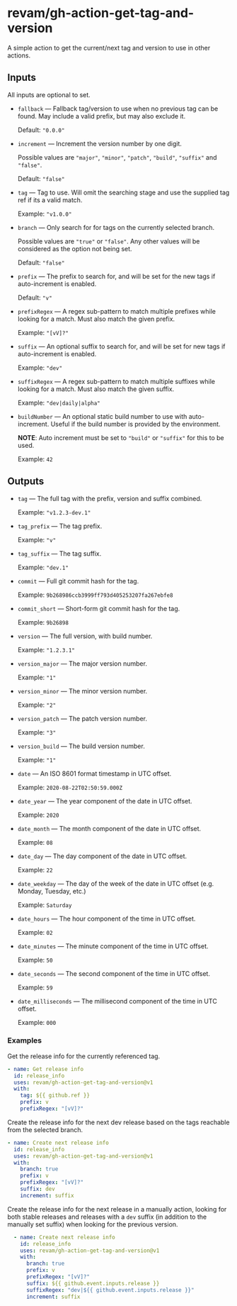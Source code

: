 
# revam/gh-action-get-tag-and-version

A simple action to get the current/next tag and version to use in other actions.

## Inputs

All inputs are optional to set.

- `fallback` — Fallback tag/version to use when no previous tag can be found.
  May include a valid prefix, but may also exclude it.

  Default: `"0.0.0"`

- `increment` — Increment the version number by one digit.

  Possible values are `"major"`, `"minor"`, `"patch"`, `"build"`, `"suffix"` and
  `"false"`.

  Default: `"false"`

- `tag` — Tag to use. Will omit the searching stage and use the supplied tag ref
  if its a valid match.

  Example: `"v1.0.0"`

- `branch` — Only search for for tags on the currently selected branch.

  Possible values are `"true"` or `"false"`. Any other values will be considered
  as the option not being set.

  Default: `"false"`

- `prefix` — The prefix to search for, and will be set for the new tags if
  auto-increment is enabled.

  Default: `"v"`

- `prefixRegex` — A regex sub-pattern to match multiple prefixes while looking
  for a match. Must also match the given prefix.

  Example: `"[vV]?"`

- `suffix` — An optional suffix to search for, and will be set for new tags if
  auto-increment is enabled.

  Example: `"dev"`

- `suffixRegex` — A regex sub-pattern to match multiple suffixes while looking
  for a match. Must also match the given suffix.

  Example: `"dev|daily|alpha"`

- `buildNumber` — An optional static build number to use with auto-increment.
  Useful if the build number is provided by the environment.

  **NOTE**: Auto increment must be set to `"build"` or `"suffix"` for this to be
  used.

  Example: `42`

## Outputs

- `tag` — The full tag with the prefix, version and suffix combined.

  Example: `"v1.2.3-dev.1"`

- `tag_prefix` — The tag prefix.

  Example: `"v"`

- `tag_suffix` — The tag suffix.

  Example: `"dev.1"`

- `commit` — Full git commit hash for the tag.

  Example: `9b268986ccb3999ff793d405253207fa267ebfe8`

- `commit_short` — Short-form git commit hash for the tag.

  Example: `9b26898`

- `version` — The full version, with build number.

  Example: `"1.2.3.1"`

- `version_major` — The major version number.

  Example: `"1"`

- `version_minor` — The minor version number.

  Example: `"2"`

- `version_patch` — The patch version number.

  Example: `"3"`

- `version_build` — The build version number.

  Example: `"1"`

- `date` — An ISO 8601 format timestamp in UTC offset.

  Example: `2020-08-22T02:50:59.000Z`

- `date_year` — The year component of the date in UTC offset.

  Example: `2020`

- `date_month` — The month component of the date in UTC offset.

  Example: `08`

- `date_day` — The day component of the date in UTC offset.

  Example: `22`

- `date_weekday` — The day of the week of the date in UTC offset (e.g. Monday, Tuesday, etc.)

  Example: `Saturday`

- `date_hours` — The hour component of the time in UTC offset.

  Example: `02`

- `date_minutes` — The minute component of the time in UTC offset.

  Example: `50`

- `date_seconds` — The second component of the time in UTC offset.

  Example: `59`

- `date_milliseconds` — The millisecond component of the time in UTC offset.

  Example: `000`

### Examples

Get the release info for the currently referenced tag.
```yml
- name: Get release info
  id: release_info
  uses: revam/gh-action-get-tag-and-version@v1
  with:
    tag: ${{ github.ref }}
    prefix: v
    prefixRegex: "[vV]?"
```

Create the release info for the next dev release based on the tags reachable
from the selected branch.
```yml
- name: Create next release info
  id: release_info
  uses: revam/gh-action-get-tag-and-version@v1
  with:
    branch: true
    prefix: v
    prefixRegex: "[vV]?"
    suffix: dev
    increment: suffix
```

Create the release info for the next release in a manually action, looking for
both stable releases and releases with a `dev` suffix (in addition to the
manually set suffix) when looking for the previous version.
```yml
  - name: Create next release info
    id: release_info
    uses: revam/gh-action-get-tag-and-version@v1
    with:
      branch: true
      prefix: v
      prefixRegex: "[vV]?"
      suffix: ${{ github.event.inputs.release }}
      suffixRegex: "dev|${{ github.event.inputs.release }}"
      increment: suffix
```
